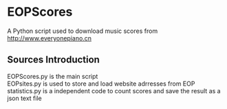 # EOPScores
A Python script used to download music scores from http://www.everyonepiano.cn

## Sources Introduction
EOPScores.py is the main script  
EOPsites.py is used to store and load website adrresses from EOP  
statistics.py is a independent code to count scores and save the result as a json text file
